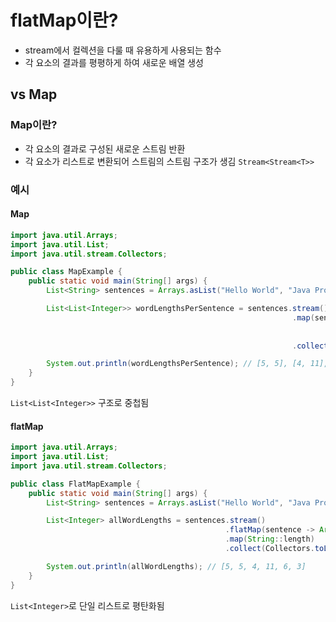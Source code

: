 # flatMap이란?
- stream에서 컬렉션을 다룰 때 유용하게 사용되는 함수
- 각 요소의 결과를 평평하게 하여 새로운 배열 생성
## vs Map
### Map이란?
- 각 요소의 결과로 구성된 새로운 스트림 반환
- 각 요소가 리스트로 변환되어 스트림의 스트림 구조가 생김 `Stream<Stream<T>>`
### 예시
#### Map
```java
import java.util.Arrays;
import java.util.List;
import java.util.stream.Collectors;

public class MapExample {
    public static void main(String[] args) {
        List<String> sentences = Arrays.asList("Hello World", "Java Programming", "Stream API");

        List<List<Integer>> wordLengthsPerSentence = sentences.stream()
                                                               .map(sentence -> Arrays.stream(sentence.split(" "))
                                                                                      .map(String::length)
                                                                                      .collect(Collectors.toList()))
                                                               .collect(Collectors.toList());

        System.out.println(wordLengthsPerSentence); // [5, 5], [4, 11], [6, 3]]
    }
}
```
`List<List<Integer>>` 구조로 중첩됨
#### flatMap
```java
import java.util.Arrays;
import java.util.List;
import java.util.stream.Collectors;

public class FlatMapExample {
    public static void main(String[] args) {
        List<String> sentences = Arrays.asList("Hello World", "Java Programming", "Stream API");

        List<Integer> allWordLengths = sentences.stream()
                                                .flatMap(sentence -> Arrays.stream(sentence.split(" ")))
                                                .map(String::length)
                                                .collect(Collectors.toList());

        System.out.println(allWordLengths); // [5, 5, 4, 11, 6, 3]
    }
}
```
`List<Integer>`로 단일 리스트로 평탄화됨
